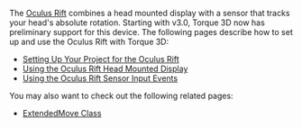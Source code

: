 The [Oculus Rift](www.oculusvr.com) combines a head mounted display with a sensor that tracks your head's absolute rotation.  Starting with v3.0, Torque 3D now has preliminary support for this device.  The following pages describe how to set up and use the Oculus Rift with Torque 3D:

* [Setting Up Your Project for the Oculus Rift](Setting-Up-Your-Project-for-the-Oculus-Rift)
* [Using the Oculus Rift Head Mounted Display](Using-the-Oculus-Rift-Head-Mounted-Display)
* [Using the Oculus Rift Sensor Input Events](Using-the-Oculus-Rift-Sensor-Input-Events)

You may also want to check out the following related pages:
* [ExtendedMove Class](ExtendedMove-Class)
